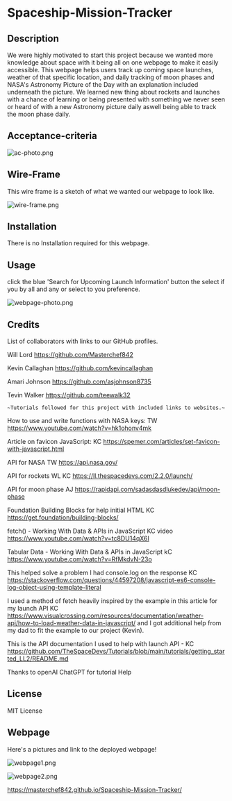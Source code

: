 # Spaceship-Mission-Tracker

## Description


We were highly motivated to start this project because we wanted more knowledge about space with it being all on one webpage to make it easily accessible. This webpage helps users track up coming space launches, weather of that specific location, and daily tracking of moon phases and NASA's Astronomy Picture of the Day with an explanation included underneath the picture. We learned new thing about rockets and launches with a chance of learning or being presented with something we never seen or heard of with a new Astronomy picture daily aswell being able to track the moon phase daily.


## Acceptance-criteria


![ac-photo.png](./images/ac-photo.png)


## Wire-Frame

This wire frame is a sketch of what we wanted our webpage to look like.

![wire-frame.png](./images/wireframe.png)

## Installation

There is no Installation required for this webpage.

## Usage

click the blue 'Search for Upcoming Launch Information' button the select if you by all and any or select to you preference.

![webpage-photo.png](./images/webpage.png)

## Credits

List of collaborators with links to our GitHub profiles.

Will Lord https://github.com/Masterchef842

Kevin Callaghan https://github.com/kevincallaghan 

Amari Johnson https://github.com/asjohnson8735

Tevin Walker https://github.com/teewalk32




    ~Tutorials followed for this project with included links to websites.~


How to use and write functions with NASA keys: TW https://www.youtube.com/watch?v=hk1ohonv4mk 

Article on favicon JavaScript: KC https://spemer.com/articles/set-favicon-with-javascript.html

API for NASA TW https://api.nasa.gov/

API for rockets WL KC https://ll.thespacedevs.com/2.2.0/launch/

API for moon phase AJ https://rapidapi.com/sadasdasdlukedev/api/moon-phase

 Foundation Building Blocks for help initial HTML KC https://get.foundation/building-blocks/

 fetch() - Working With Data & APIs in JavaScript KC video https://www.youtube.com/watch?v=tc8DU14qX6I

  Tabular Data - Working With Data & APIs in JavaScript kC https://www.youtube.com/watch?v=RfMkdvN-23o

  This helped solve a problem I had console.log on the response KC https://stackoverflow.com/questions/44597208/javascript-es6-console-log-object-using-template-literal

  I used a method of fetch heavily inspired by the example in this article for my launch API KC https://www.visualcrossing.com/resources/documentation/weather-api/how-to-load-weather-data-in-javascript/ and I got additional help from my dad to fit the example to our project (Kevin).

  This is the API documentation I used to help with launch API - KC https://github.com/TheSpaceDevs/Tutorials/blob/main/tutorials/getting_started_LL2/README.md

  Thanks to openAI ChatGPT for tutorial Help 

## License

MIT License 


## Webpage

Here's a pictures and link to the deployed webpage!


![webpage1.png](./images/webpage1.png)

![webpage2.png](./images/webpage2.png)

https://masterchef842.github.io/Spaceship-Mission-Tracker/
